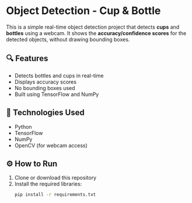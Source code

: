 # Object Detection - Cup & Bottle

This is a simple real-time object detection project that detects **cups** and **bottles** using a webcam. It shows the **accuracy/confidence scores** for the detected objects, without drawing bounding boxes.

## 🔍 Features
- Detects bottles and cups in real-time
- Displays accuracy scores
- No bounding boxes used
- Built using TensorFlow and NumPy

## 🧰 Technologies Used
- Python
- TensorFlow
- NumPy
- OpenCV (for webcam access)

## ⚙️ How to Run
1. Clone or download this repository
2. Install the required libraries:
   ```bash
   pip install -r requirements.txt

